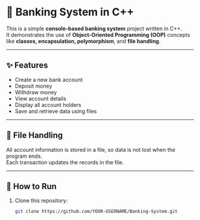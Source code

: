 # 🏦 Banking System in C++

This is a simple **console-based banking system** project written in C++.  
It demonstrates the use of **Object-Oriented Programming (OOP)** concepts like **classes, encapsulation, polymorphism**, and **file handling**.

---

## ✨ Features
- Create a new bank account  
- Deposit money  
- Withdraw money  
- View account details  
- Display all account holders  
- Save and retrieve data using files  

---

## 📂 File Handling
All account information is stored in a file, so data is not lost when the program ends.  
Each transaction updates the records in the file.

---

## 🚀 How to Run
1. Clone this repository:
   ```bash
   git clone https://github.com/YOUR-USERNAME/Banking-System.git
